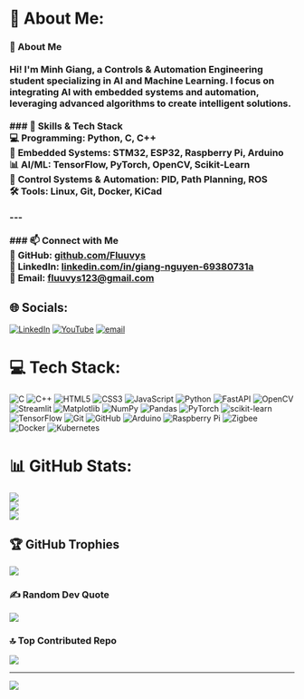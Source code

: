 # 💫 About Me:
### **🚀 About Me**  <br><br>Hi! I'm **Minh Giang**, a **Controls & Automation Engineering** student specializing in **AI and Machine Learning**. I focus on integrating **AI with embedded systems and automation**, leveraging advanced algorithms to create intelligent solutions.  <br><br>### **🔧 Skills & Tech Stack**  <br>💻 **Programming:** Python, C, C++  <br>🤖 **Embedded Systems:** STM32, ESP32, Raspberry Pi, Arduino  <br>📊 **AI/ML:** TensorFlow, PyTorch, OpenCV, Scikit-Learn  <br>🔌 **Control Systems & Automation:** PID, Path Planning, ROS  <br>🛠 **Tools:** Linux, Git, Docker, KiCad  <br><br>---<br><br>### **📫 Connect with Me**  <br>🔗 **GitHub:** [github.com/Fluuvys](https://github.com/Fluuvys)  <br>🔗 **LinkedIn:** [linkedin.com/in/giang-nguyen-69380731a](https://www.linkedin.com/in/giang-nguyen-69380731a/)  <br>📧 **Email:** fluuvys123@gmail.com  


## 🌐 Socials:
[![LinkedIn](https://img.shields.io/badge/LinkedIn-%230077B5.svg?logo=linkedin&logoColor=white)](https://linkedin.com/in/https://www.linkedin.com/in/giang-nguyen-69380731a/) [![YouTube](https://img.shields.io/badge/YouTube-%23FF0000.svg?logo=YouTube&logoColor=white)](https://youtube.com/@https://www.youtube.com/@fluuvys7418) [![email](https://img.shields.io/badge/Email-D14836?logo=gmail&logoColor=white)](mailto:fluuvys123@gmail.com) 

# 💻 Tech Stack:
![C](https://img.shields.io/badge/c-%2300599C.svg?style=for-the-badge&logo=c&logoColor=white) ![C++](https://img.shields.io/badge/c++-%2300599C.svg?style=for-the-badge&logo=c%2B%2B&logoColor=white) ![HTML5](https://img.shields.io/badge/html5-%23E34F26.svg?style=for-the-badge&logo=html5&logoColor=white) ![CSS3](https://img.shields.io/badge/css3-%231572B6.svg?style=for-the-badge&logo=css3&logoColor=white) ![JavaScript](https://img.shields.io/badge/javascript-%23323330.svg?style=for-the-badge&logo=javascript&logoColor=%23F7DF1E) ![Python](https://img.shields.io/badge/python-3670A0?style=for-the-badge&logo=python&logoColor=ffdd54) ![FastAPI](https://img.shields.io/badge/FastAPI-005571?style=for-the-badge&logo=fastapi) ![OpenCV](https://img.shields.io/badge/opencv-%23white.svg?style=for-the-badge&logo=opencv&logoColor=white) ![Streamlit](https://img.shields.io/badge/Streamlit-%23FE4B4B.svg?style=for-the-badge&logo=streamlit&logoColor=white) ![Matplotlib](https://img.shields.io/badge/Matplotlib-%23ffffff.svg?style=for-the-badge&logo=Matplotlib&logoColor=black) ![NumPy](https://img.shields.io/badge/numpy-%23013243.svg?style=for-the-badge&logo=numpy&logoColor=white) ![Pandas](https://img.shields.io/badge/pandas-%23150458.svg?style=for-the-badge&logo=pandas&logoColor=white) ![PyTorch](https://img.shields.io/badge/PyTorch-%23EE4C2C.svg?style=for-the-badge&logo=PyTorch&logoColor=white) ![scikit-learn](https://img.shields.io/badge/scikit--learn-%23F7931E.svg?style=for-the-badge&logo=scikit-learn&logoColor=white) ![TensorFlow](https://img.shields.io/badge/TensorFlow-%23FF6F00.svg?style=for-the-badge&logo=TensorFlow&logoColor=white) ![Git](https://img.shields.io/badge/git-%23F05033.svg?style=for-the-badge&logo=git&logoColor=white) ![GitHub](https://img.shields.io/badge/github-%23121011.svg?style=for-the-badge&logo=github&logoColor=white) ![Arduino](https://img.shields.io/badge/-Arduino-00979D?style=for-the-badge&logo=Arduino&logoColor=white) ![Raspberry Pi](https://img.shields.io/badge/-Raspberry_Pi-C51A4A?style=for-the-badge&logo=Raspberry-Pi) ![Zigbee](https://img.shields.io/badge/zigbee-%23EB0443.svg?style=for-the-badge&logo=zigbee&logoColor=white) ![Docker](https://img.shields.io/badge/docker-%230db7ed.svg?style=for-the-badge&logo=docker&logoColor=white) ![Kubernetes](https://img.shields.io/badge/kubernetes-%23326ce5.svg?style=for-the-badge&logo=kubernetes&logoColor=white)
# 📊 GitHub Stats:
![](https://github-readme-stats.vercel.app/api?username=Fluuvys&theme=dark&hide_border=false&include_all_commits=true&count_private=false)<br/>
![](https://github-readme-streak-stats.herokuapp.com/?user=Fluuvys&theme=dark&hide_border=false)<br/>
![](https://github-readme-stats.vercel.app/api/top-langs/?username=Fluuvys&theme=dark&hide_border=false&include_all_commits=true&count_private=false&layout=compact)

## 🏆 GitHub Trophies
![](https://github-profile-trophy.vercel.app/?username=Fluuvys&theme=shadow_red&no-frame=false&no-bg=false&margin-w=4)

### ✍️ Random Dev Quote
![](https://quotes-github-readme.vercel.app/api?type=horizontal&theme=dark)

### 🔝 Top Contributed Repo
![](https://github-contributor-stats.vercel.app/api?username=Fluuvys&limit=5&theme=dark&combine_all_yearly_contributions=true)

---
[![](https://visitcount.itsvg.in/api?id=Fluuvys&icon=0&color=0)](https://visitcount.itsvg.in)

<!-- Proudly created with GPRM ( https://gprm.itsvg.in ) -->
